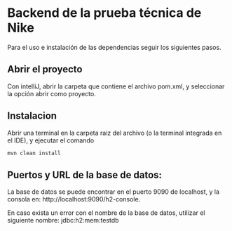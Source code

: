 # Backend de la prueba técnica de Nike

Para el uso e instalación de las dependencias seguir los siguientes pasos.

## Abrir el proyecto
Con intelliJ, abrir la carpeta que contiene el archivo pom.xml, y seleccionar la opción abrir como proyecto.

## Instalacion

Abrir una terminal en la carpeta raiz del archivo (o la terminal integrada en el IDE), y ejecutar el comando

```bash
mvn clean install
```

## Puertos y URL de la base de datos:

La base de datos se puede encontrar en el puerto 9090 de localhost, y la consola en: http://localhost:9090/h2-console.

En caso exista un error con el nombre de la base de datos, utilizar el siguiente nombre: jdbc:h2:mem:testdb
